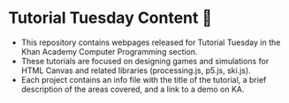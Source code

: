 # Tutorial Tuesday Content 📝
 - This repository contains webpages released for Tutorial Tuesday in the Khan Academy Computer Programming section.
 - These tutorials are focused on designing games and simulations for HTML Canvas and related libraries (processing.js, p5.js, ski.js).
 - Each project contains an info file with the title of the tutorial, a brief description of the areas covered, and a link to a demo on KA.
